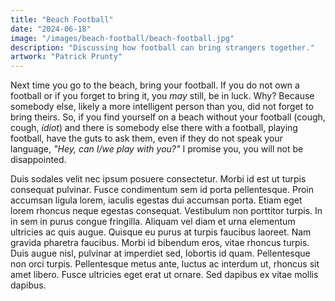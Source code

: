 ```yaml
---
title: "Beach Football"
date: "2024-06-18"
image: "/images/beach-football/beach-football.jpg"
description: "Discussing how football can bring strangers together."
artwork: "Patrick Prunty"
---
```


Next time you go to the beach, bring your football. If you do not own a football or if you forget to bring it, you _may_
still, be in luck. Why? Because somebody else, likely a more intelligent person than you, did not forget to bring theirs.
So, if you find yourself on a beach without your football (cough, cough, _idiot_) and there is somebody else there with
a football, playing football, have the guts to ask them, even if they do not speak your language, _"Hey, can I/we play
with you?"_ I promise you, you will not be disappointed.

Duis sodales velit nec ipsum posuere consectetur. Morbi id est ut turpis consequat pulvinar. Fusce condimentum sem id porta pellentesque. Proin accumsan ligula lorem, iaculis egestas dui accumsan porta. Etiam eget lorem rhoncus neque egestas consequat. Vestibulum non porttitor turpis. In in sem in purus congue fringilla. Aliquam vel diam et urna elementum ultricies ac quis augue. Quisque eu purus at turpis faucibus laoreet. Nam gravida pharetra faucibus. Morbi id bibendum eros, vitae rhoncus turpis. Duis augue nisl, pulvinar at imperdiet sed, lobortis id quam. Pellentesque non orci turpis. Pellentesque metus ante, luctus ac interdum ut, rhoncus sit amet libero. Fusce ultricies eget erat ut ornare. Sed dapibus ex vitae mollis dapibus.
